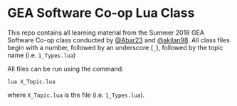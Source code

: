 # GEA Software Co-op Lua Class

This repo contains all learning material from the Summer 2018 GEA Software Co-op class conducted by [@Abar23](github.com/Abar23) and [@akilan98](github.com/akilan98). All class files begin with a number, followed by an underscore (`_`), followed by the topic name (i.e. `1_Types.lua`)

All files can be run using the command:

`lua X_Topic.lua`

where `X_Topic.lua` is the file (i.e. `1_Types.lua`).
